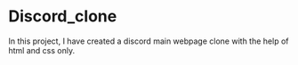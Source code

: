# Discord_clone
In this project, I have created a discord main webpage clone  with the help of html and css only.
